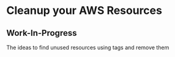 # Cleanup your AWS Resources
##  Work-In-Progress

The ideas to find unused resources using tags and remove them


